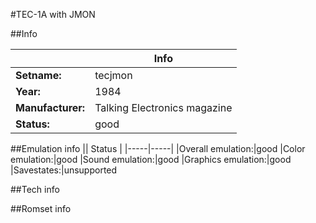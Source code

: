#TEC-1A with JMON

##Info

||Info|
|-----|-----|
|**Setname:**|tecjmon
|**Year:**|1984
|**Manufacturer:**|Talking Electronics magazine
|**Status:**|good

##Emulation info
|| Status |
|-----|-----|
|Overall emulation:|good
|Color emulation:|good
|Sound emulation:|good
|Graphics emulation:|good
|Savestates:|unsupported

##Tech info

##Romset info

<!--- START OF EDITED COMMENT DO NOT TOUCH TEXT ABOVE-->
